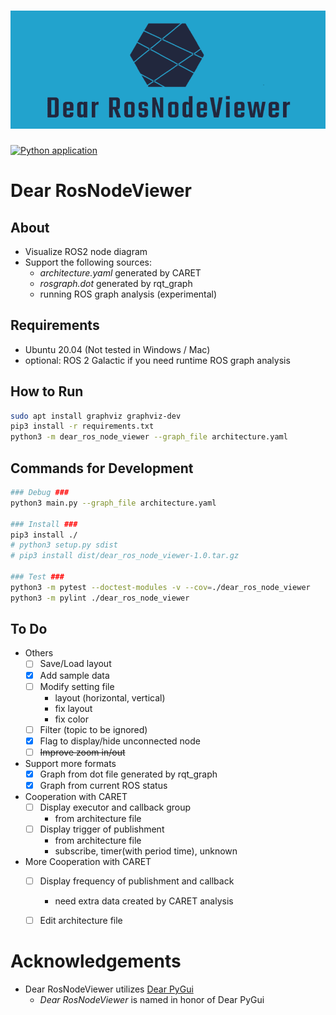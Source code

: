 <h1 align="center">
    <img src="./00_docs/logo.png" alt="Dear RosNodeViewer logo"></a>
</h1>

[![Python application](https://github.com/takeshi-iwanari/dear_ros_node_viewer/actions/workflows/python-app.yml/badge.svg)](https://github.com/takeshi-iwanari/dear_ros_node_viewer/actions/workflows/python-app.yml)

# Dear RosNodeViewer
## About
- Visualize ROS2 node diagram
- Support the following sources:
    - *architecture.yaml* generated by CARET
    - *rosgraph.dot* generated by rqt_graph
    - running ROS graph analysis (experimental)


## Requirements
- Ubuntu 20.04 (Not tested in Windows / Mac)
- optional: ROS 2 Galactic if you need runtime ROS graph analysis


## How to Run
```sh
sudo apt install graphviz graphviz-dev
pip3 install -r requirements.txt
python3 -m dear_ros_node_viewer --graph_file architecture.yaml
```


## Commands for Development
```sh
### Debug ###
python3 main.py --graph_file architecture.yaml

### Install ###
pip3 install ./
# python3 setup.py sdist
# pip3 install dist/dear_ros_node_viewer-1.0.tar.gz

### Test ###
python3 -m pytest --doctest-modules -v --cov=./dear_ros_node_viewer
python3 -m pylint ./dear_ros_node_viewer
```

## To Do
- Others
    - [ ] Save/Load layout
    - [x] Add sample data
    - [ ] Modify setting file
        - layout (horizontal, vertical)
        - fix layout
        - fix color
    - [ ] Filter (topic to be ignored)
    - [x] Flag to display/hide unconnected node
    - [ ] ~~Improve zoom in/out~~
- Support more formats
    - [x] Graph from dot file generated by rqt_graph
    - [x] Graph from current ROS status
- Cooperation with CARET
    - [ ] Display executor and callback group
        - from architecture file
    - [ ] Display trigger of publishment
        - from architecture file
        - subscribe, timer(with period time), unknown
- More Cooperation with CARET
    - [ ] Display frequency of publishment and callback
        - need extra data created by CARET analysis
    - [ ] Edit architecture file


# Acknowledgements
- Dear RosNodeViewer utilizes [Dear PyGui](https://github.com/hoffstadt/DearPyGui)
    - *Dear RosNodeViewer* is named in honor of Dear PyGui

